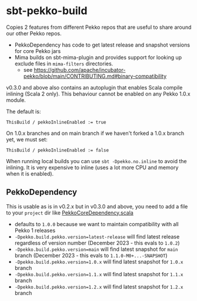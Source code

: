 # sbt-pekko-build

Copies 2 features from different Pekko repos that are useful to share around our other Pekko repos.

* PekkoDependency has code to get latest release and snapshot versions for core Pekko jars
* Mima builds on sbt-mima-plugin and provides support for looking up exclude files in `mima-filters` directories.
    - see https://github.com/apache/incubator-pekko/blob/main/CONTRIBUTING.md#binary-compatibility
 
v0.3.0 and above also contains an autoplugin that enables Scala compile inlining (Scala 2 only). This behaviour cannot be enabled on any Pekko 1.0.x module.

The default is:
```
ThisBuild / pekkoInlineEnabled := true
```
On 1.0.x branches and on main branch if we haven't forked a 1.0.x branch yet, we must set:
```
ThisBuild / pekkoInlineEnabled := false
```

When running local builds you can use `sbt -Dpekko.no.inline` to avoid the inlining. It is very expensive to inline (uses a lot more CPU and memory when it is enabled).


## PekkoDependency

This is usable as is in v0.2.x but in v0.3.0 and above, you need to add a file to your `project` dir like [PekkoCoreDependency.scala](https://github.com/apache/incubator-pekko-http/pull/418/files#diff-1f66132a50db37ce33500827316ccde362d7ac385333d98eca70659b7b8edd55)

* defaults to `1.0.0` because we want to maintain compatibility with all Pekko 1 releases
* `-Dpekko.build.pekko.version=latest-release` will find latest release regardless of version number (December 2023 - this evals to `1.0.2`)
* `-Dpekko.build.pekko.version=main` will find latest snapshot for `main` branch (December 2023 - this evals to `1.1.0-M0+...-SNAPSHOT`)
* `-Dpekko.build.pekko.version=1.0.x` will find latest snapshot for `1.0.x` branch
* `-Dpekko.build.pekko.version=1.1.x` will find latest snapshot for `1.1.x` branch
* `-Dpekko.build.pekko.version=1.2.x` will find latest snapshot for `1.2.x` branch
